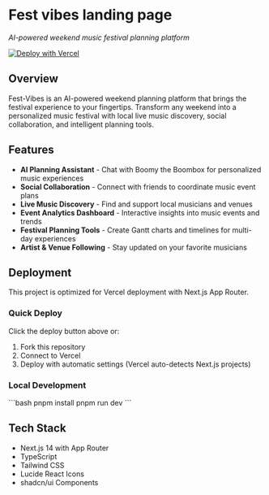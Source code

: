 # Fest vibes landing page

*AI-powered weekend music festival planning platform*

[![Deploy with Vercel](https://vercel.com/button)](https://vercel.com/new/clone?repository-url=https://github.com/aaronfeingold/fest-vibes-nola-landing-page)

## Overview

Fest-Vibes is an AI-powered weekend planning platform that brings the festival experience to your fingertips. Transform any weekend into a personalized music festival with local live music discovery, social collaboration, and intelligent planning tools.

## Features

- **AI Planning Assistant** - Chat with Boomy the Boombox for personalized music experiences
- **Social Collaboration** - Connect with friends to coordinate music event plans
- **Live Music Discovery** - Find and support local musicians and venues
- **Event Analytics Dashboard** - Interactive insights into music events and trends
- **Festival Planning Tools** - Create Gantt charts and timelines for multi-day experiences
- **Artist & Venue Following** - Stay updated on your favorite musicians

## Deployment

This project is optimized for Vercel deployment with Next.js App Router.

### Quick Deploy

Click the deploy button above or:

1. Fork this repository
2. Connect to Vercel
3. Deploy with automatic settings (Vercel auto-detects Next.js projects)

### Local Development

\`\`\`bash
pnpm install
pnpm run dev
\`\`\`

## Tech Stack

- Next.js 14 with App Router
- TypeScript
- Tailwind CSS
- Lucide React Icons
- shadcn/ui Components
